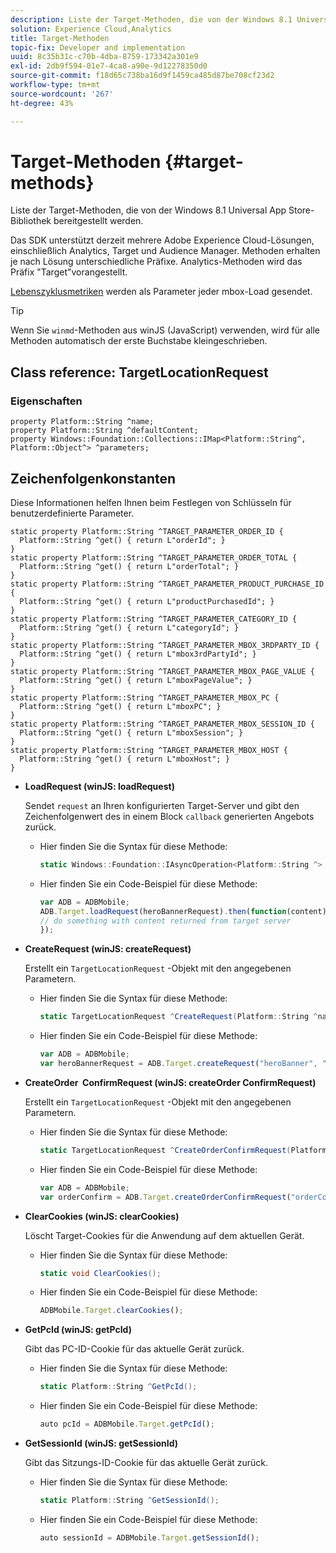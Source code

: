 ```yaml
---
description: Liste der Target-Methoden, die von der Windows 8.1 Universal App Store-Bibliothek bereitgestellt werden.
solution: Experience Cloud,Analytics
title: Target-Methoden
topic-fix: Developer and implementation
uuid: 8c35b31c-c70b-4dba-8759-173342a301e9
exl-id: 2db9f594-01e7-4ca8-a90e-9d12278350d0
source-git-commit: f18d65c738ba16d9f1459ca485d87be708cf23d2
workflow-type: tm+mt
source-wordcount: '267'
ht-degree: 43%

---
```


# Target-Methoden {#target-methods}

Liste der Target-Methoden, die von der Windows 8.1 Universal App Store-Bibliothek bereitgestellt werden.

Das SDK unterstützt derzeit mehrere Adobe Experience Cloud-Lösungen, einschließlich Analytics, Target und Audience Manager. Methoden erhalten je nach Lösung unterschiedliche Präfixe. Analytics-Methoden wird das Präfix &quot;Target&quot;vorangestellt.

[Lebenszyklusmetriken](/help/windows-appstore/metrics.md) werden als Parameter jeder mbox-Load gesendet.

>[!TIP]
>
>Wenn Sie `winmd`-Methoden aus winJS (JavaScript) verwenden, wird für alle Methoden automatisch der erste Buchstabe kleingeschrieben.

## Class reference: TargetLocationRequest

### Eigenschaften

```
property Platform::String ^name; 
property Platform::String ^defaultContent; 
property Windows::Foundation::Collections::IMap<Platform::String^, Platform::Object^> ^parameters;
```

## Zeichenfolgenkonstanten

Diese Informationen helfen Ihnen beim Festlegen von Schlüsseln für benutzerdefinierte Parameter.

```
static property Platform::String ^TARGET_PARAMETER_ORDER_ID { 
  Platform::String ^get() { return L"orderId"; } 
} 
static property Platform::String ^TARGET_PARAMETER_ORDER_TOTAL { 
  Platform::String ^get() { return L"orderTotal"; } 
} 
static property Platform::String ^TARGET_PARAMETER_PRODUCT_PURCHASE_ID { 
  Platform::String ^get() { return L"productPurchasedId"; } 
} 
static property Platform::String ^TARGET_PARAMETER_CATEGORY_ID { 
  Platform::String ^get() { return L"categoryId"; } 
} 
static property Platform::String ^TARGET_PARAMETER_MBOX_3RDPARTY_ID { 
  Platform::String ^get() { return L"mbox3rdPartyId"; } 
} 
static property Platform::String ^TARGET_PARAMETER_MBOX_PAGE_VALUE { 
  Platform::String ^get() { return L"mboxPageValue"; } 
} 
static property Platform::String ^TARGET_PARAMETER_MBOX_PC { 
  Platform::String ^get() { return L"mboxPC"; } 
} 
static property Platform::String ^TARGET_PARAMETER_MBOX_SESSION_ID { 
  Platform::String ^get() { return L"mboxSession"; } 
} 
static property Platform::String ^TARGET_PARAMETER_MBOX_HOST { 
  Platform::String ^get() { return L"mboxHost"; } 
}
```

* **LoadRequest (winJS: loadRequest)**

   Sendet `request` an Ihren konfigurierten Target-Server und gibt den Zeichenfolgenwert des in einem Block `callback` generierten Angebots zurück.

   * Hier finden Sie die Syntax für diese Methode:

      ```csharp
      static Windows::Foundation::IAsyncOperation<Platform::String ^> ^LoadRequest(TargetLocationRequest ^request);
      ```

   * Hier finden Sie ein Code-Beispiel für diese Methode:

      ```js
      var ADB = ADBMobile; 
      ADB.Target.loadRequest(heroBannerRequest).then(function(content) { 
      // do something with content returned from target server 
      });
      ```

* **CreateRequest (winJS: createRequest)**

   Erstellt ein `TargetLocationRequest` -Objekt mit den angegebenen Parametern.

   * Hier finden Sie die Syntax für diese Methode:

      ```csharp
      static TargetLocationRequest ^CreateRequest(Platform::String ^name, Platform::String ^defaultContent, Windows::Foundation::Collections::IMap<Platform::String^, Platform::Object^> ^parameters); 
      ```

   * Hier finden Sie ein Code-Beispiel für diese Methode:

      ```js
      var ADB = ADBMobile; 
      var heroBannerRequest = ADB.Target.createRequest("heroBanner", "default.png", null); 
      ```

* **CreateOrder &#x200B; ConfirmRequest (winJS: createOrder &#x200B; ConfirmRequest)**

   Erstellt ein `TargetLocationRequest` -Objekt mit den angegebenen Parametern.

   * Hier finden Sie die Syntax für diese Methode:

      ```csharp
      static TargetLocationRequest ^CreateOrderConfirmRequest(Platform::String ^name, Platform::String ^orderId, Platform::String ^orderTotal, Platform::String ^productPurchasedId, Windows::Foundation::Collections::IMap<Platform::String^, Platform::Object> ^parameters); 
      ```

   * Hier finden Sie ein Code-Beispiel für diese Methode:

      ```js
      var ADB = ADBMobile; 
      var orderConfirm = ADB.Target.createOrderConfirmRequest("orderConfirm", "order", "47.88", "3722", null); 
      ```

* **ClearCookies (winJS: clearCookies)**

   Löscht Target-Cookies für die Anwendung auf dem aktuellen Gerät.

   * Hier finden Sie die Syntax für diese Methode:

      ```csharp
      static void ClearCookies(); 
      ```

   * Hier finden Sie ein Code-Beispiel für diese Methode:

      ```js
      ADBMobile.Target.clearCookies();
      ```

* **GetPcId (winJS: getPcId)**

   Gibt das PC-ID-Cookie für das aktuelle Gerät zurück.

   * Hier finden Sie die Syntax für diese Methode:

      ```csharp
      static Platform::String ^GetPcId();
      ```

   * Hier finden Sie ein Code-Beispiel für diese Methode:

      ```js
      auto pcId = ADBMobile.Target.getPcId(); 
      ```

* **GetSessionId (winJS: getSessionId)**

   Gibt das Sitzungs-ID-Cookie für das aktuelle Gerät zurück.

   * Hier finden Sie die Syntax für diese Methode:

      ```csharp
      static Platform::String ^GetSessionId(); 
      ```

   * Hier finden Sie ein Code-Beispiel für diese Methode:

      ```js
      auto sessionId = ADBMobile.Target.getSessionId(); 
      ```
